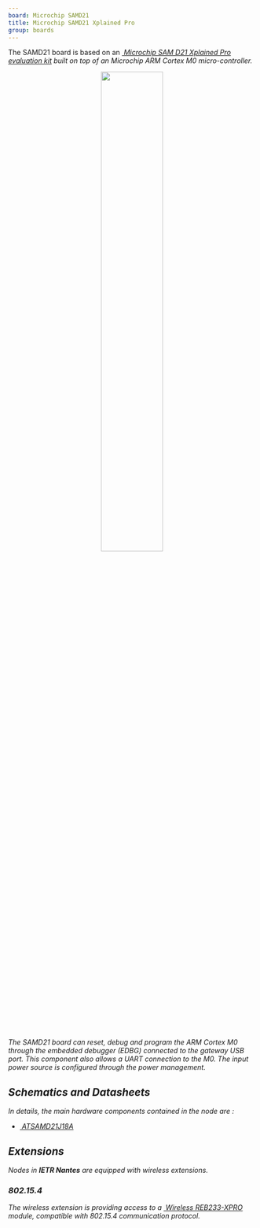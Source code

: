 ```yaml
---
board: Microchip SAMD21
title: Microchip SAMD21 Xplained Pro
group: boards
---
```


The SAMD21 board is based on an
[<i class="far fa-file-pdf"/>&nbsp;Microchip SAM D21 Xplained Pro evaluation kit](https://ww1.microchip.com/downloads/en/DeviceDoc/Atmel-42220-SAMD21-Xplained-Pro_User-Guide.pdf)
built on top of an Microchip ARM Cortex M0 micro-controller.

<div style="text-align:center">
<img src="{{ '/assets/images/docs/boards/samd21/' | relative_url}}samd21.jpg" style="width:50%;"/>
</div>

The SAMD21 board can reset, debug and program the ARM Cortex M0 through the
embedded debugger (EDBG) connected to the gateway USB port. This component also
allows a UART connection to the M0. The input power source is configured
through the power management.


## Schematics and Datasheets

In details, the main hardware components  contained in the node are :
  * [<i class="far fa-file-pdf"/>&nbsp;ATSAMD21J18A](https://cdn.sparkfun.com/datasheets/Dev/Arduino/Boards/Atmel-42181-SAM-D21_Datasheet.pdf)

## Extensions

Nodes in **IETR Nantes** are equipped with wireless extensions.

### 802.15.4

The wireless extension is providing access to a
[<i class="far fa-file-pdf"/>&nbsp;Wireless REB233-XPRO](http://ww1.microchip.com/downloads/en/DeviceDoc/Atmel-42188-REB233-XPRO-User-Guide.pdf)
module, compatible with 802.15.4 communication protocol.



